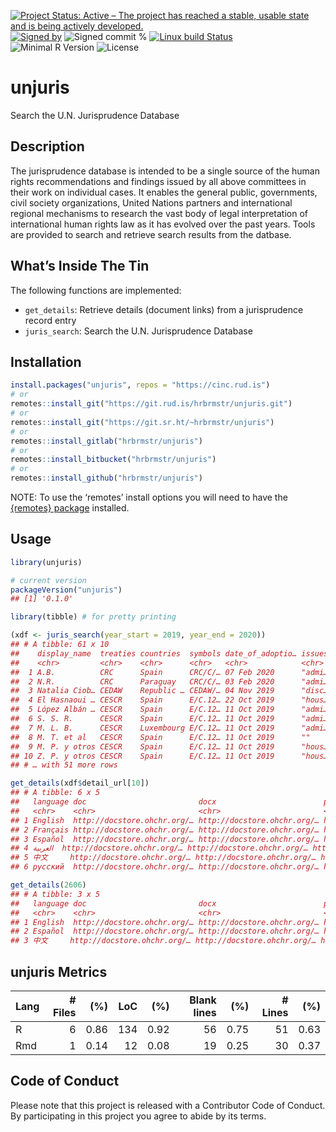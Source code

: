 
[![Project Status: Active – The project has reached a stable, usable
state and is being actively
developed.](https://www.repostatus.org/badges/latest/active.svg)](https://www.repostatus.org/#active)
[![Signed
by](https://img.shields.io/badge/Keybase-Verified-brightgreen.svg)](https://keybase.io/hrbrmstr)
![Signed commit
%](https://img.shields.io/badge/Signed_Commits-100%25-lightgrey.svg)
[![Linux build
Status](https://travis-ci.org/hrbrmstr/unjuris.svg?branch=master)](https://travis-ci.org/hrbrmstr/unjuris)  
![Minimal R
Version](https://img.shields.io/badge/R%3E%3D-3.2.0-blue.svg)
![License](https://img.shields.io/badge/License-MIT-blue.svg)

# unjuris

Search the U.N. Jurisprudence Database

## Description

The jurisprudence database is intended to be a single source of the
human rights recommendations and findings issued by all above committees
in their work on individual cases. It enables the general public,
governments, civil society organizations, United Nations partners and
international regional mechanisms to research the vast body of legal
interpretation of international human rights law as it has evolved over
the past years. Tools are provided to search and retrieve search results
from the datbase.

## What’s Inside The Tin

The following functions are implemented:

  - `get_details`: Retrieve details (document links) from a
    jurisprudence record entry
  - `juris_search`: Search the U.N. Jurisprudence Database

## Installation

``` r
install.packages("unjuris", repos = "https://cinc.rud.is")
# or
remotes::install_git("https://git.rud.is/hrbrmstr/unjuris.git")
# or
remotes::install_git("https://git.sr.ht/~hrbrmstr/unjuris")
# or
remotes::install_gitlab("hrbrmstr/unjuris")
# or
remotes::install_bitbucket("hrbrmstr/unjuris")
# or
remotes::install_github("hrbrmstr/unjuris")
```

NOTE: To use the ‘remotes’ install options you will need to have the
[{remotes} package](https://github.com/r-lib/remotes) installed.

## Usage

``` r
library(unjuris)

# current version
packageVersion("unjuris")
## [1] '0.1.0'
```

``` r
library(tibble) # for pretty printing

(xdf <- juris_search(year_start = 2019, year_end = 2020))
## # A tibble: 61 x 10
##    display_name  treaties countries  symbols date_of_adoptio… issues articles communications type_of_decisio… detail_url
##    <chr>         <chr>    <chr>      <chr>   <chr>            <chr>  <chr>    <chr>          <chr>            <chr>     
##  1 A.B.          CRC      Spain      CRC/C/… 07 Feb 2020      "admi… CRC-12C… 024/2017       Adoption of vie… https://j…
##  2 N.R.          CRC      Paraguay   CRC/C/… 03 Feb 2020      "admi… CRC-10-… 030/2017       Adoption of vie… https://j…
##  3 Natalia Ciob… CEDAW    Republic … CEDAW/… 04 Nov 2019      "disc… 11(1)(E… 104/2016       Adoption of vie… https://j…
##  4 El Hasnaoui … CESCR    Spain      E/C.12… 22 Oct 2019      "hous… CESCR-1… 060/2018       Discontinuance … https://j…
##  5 López Albán … CESCR    Spain      E/C.12… 11 Oct 2019      "admi… CESCR-1… 037/2018       Adoption of vie… https://j…
##  6 S. S. R.      CESCR    Spain      E/C.12… 11 Oct 2019      "admi… CESCR-1… 051/2018       Inadmissibility… https://j…
##  7 M. L. B.      CESCR    Luxembourg E/C.12… 11 Oct 2019      "admi… CESCR-8… 020/2017       Inadmissibility… https://j…
##  8 M. T. et al   CESCR    Spain      E/C.12… 11 Oct 2019      ""     CESCR-1… 110/2019       Discontinuance … https://j…
##  9 M. P. y otros CESCR    Spain      E/C.12… 11 Oct 2019      "hous… CESCR-1… 096/2019       Discontinuance … https://j…
## 10 Z. P. y otros CESCR    Spain      E/C.12… 11 Oct 2019      "hous… CESCR-1… 043/2018       Discontinuance … https://j…
## # … with 51 more rows

get_details(xdf$detail_url[10])
## # A tibble: 6 x 5
##   language doc                         docx                        pdf                        html                      
##   <chr>    <chr>                       <chr>                       <chr>                      <chr>                     
## 1 English  http://docstore.ohchr.org/… http://docstore.ohchr.org/… http://docstore.ohchr.org… http://docstore.ohchr.org…
## 2 Français http://docstore.ohchr.org/… http://docstore.ohchr.org/… http://docstore.ohchr.org… http://docstore.ohchr.org…
## 3 Español  http://docstore.ohchr.org/… http://docstore.ohchr.org/… http://docstore.ohchr.org… http://docstore.ohchr.org…
## 4 العربية  http://docstore.ohchr.org/… http://docstore.ohchr.org/… http://docstore.ohchr.org… http://docstore.ohchr.org…
## 5 中文     http://docstore.ohchr.org/… http://docstore.ohchr.org/… http://docstore.ohchr.org… http://docstore.ohchr.org…
## 6 русский  http://docstore.ohchr.org/… http://docstore.ohchr.org/… http://docstore.ohchr.org… http://docstore.ohchr.org…

get_details(2606)
## # A tibble: 3 x 5
##   language doc                         docx                        pdf                        html                      
##   <chr>    <chr>                       <chr>                       <chr>                      <chr>                     
## 1 English  http://docstore.ohchr.org/… http://docstore.ohchr.org/… http://docstore.ohchr.org… http://docstore.ohchr.org…
## 2 Español  http://docstore.ohchr.org/… http://docstore.ohchr.org/… http://docstore.ohchr.org… http://docstore.ohchr.org…
## 3 中文     http://docstore.ohchr.org/… http://docstore.ohchr.org/… http://docstore.ohchr.org… http://docstore.ohchr.org…
```

## unjuris Metrics

| Lang | \# Files |  (%) | LoC |  (%) | Blank lines |  (%) | \# Lines |  (%) |
| :--- | -------: | ---: | --: | ---: | ----------: | ---: | -------: | ---: |
| R    |        6 | 0.86 | 134 | 0.92 |          56 | 0.75 |       51 | 0.63 |
| Rmd  |        1 | 0.14 |  12 | 0.08 |          19 | 0.25 |       30 | 0.37 |

## Code of Conduct

Please note that this project is released with a Contributor Code of
Conduct. By participating in this project you agree to abide by its
terms.
